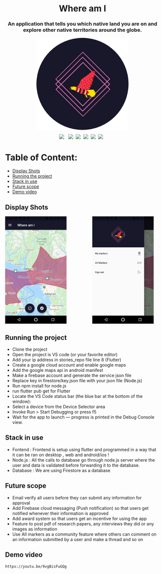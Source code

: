 <div align="center"><h1>Where am I</h1></div>
<div align="center"><h3>An application that tells you which native land you are on and explore other native territories around the globe.</h3></div>
<div align="center"><img src ="logo.png" width=300 height=300 style="vertical-align:middle"></div>



<pre><div align="center"><img style="margin-right: 5px;" src="https://img.shields.io/badge/Flutter-2.0-blue"/> <img src="https://img.shields.io/badge/%20%20Uptime-99%25-orange"/> <img src="https://img.shields.io/badge/%20%20build-passing-green"/> <img src="https://img.shields.io/badge/%20%20contributers-1-informational"/> <img src="https://img.shields.io/badge/maintainability-A-yellow"/> <img src="https://img.shields.io/badge/Node.js-%20%20-success"/> </div></pre> 



# Table of Content:

- [Display Shots](#display-shots)
- [Running the project](#running-the-project)
- [Stack in use](#stack-in-use)
- [Future scope](#future-scope)
- [Demo video](#demo-video)



## Display Shots

<pre><div align="center"><img src ="s1.png" margin-left="10px" width="200" height="350">          <img src ="s2.png"  margin-left="10px" width="200" height="350">          <img src ="s3.png" width="200" height="350"></div></pre>



## Running the project
- Clone the project
- Open the project is VS code (or your favorite editor)
- Add your ip address in stories_repo file line 8 (Flutter)
- Create a google cloud account and enable google maps
- Add the google maps api in android manifest
- Make a firebase account and generate the service json file
- Replace key in firestore/key.json file with your json file (Node.js)
- Run npm install for node.js
- run flutter pub get for Flutter
- Locate the VS Code status bar (the blue bar at the bottom of the window):
- Select a device from the Device Selector area
- Invoke Run > Start Debugging or press f5
- Wait for the app to launch — progress is printed in the Debug Console view.




## Stack in use
- Fontend : Frontend is setup using flutter and programmed in a way that it can be ran on desktop , web and android/ios !
- Node.js : All the calls to database go through node.js server where the user and data is validated before forwarding it to the database.
- Database : We are using Firestore as a database



## Future scope
- Email verify all users before they can submit any information for approval 
- Add Firebase cloud messaging (Push notification) so that users get notified whenever their information is approved
- Add award system so that users get an incentive for using the app 
- Feature to post pdf of research papers, any interviews they did or any images as information
- Use All markers as a community feature where others can comment on an information submitted by a user and make a thread and so on


## Demo video
```
https://youtu.be/9vgBisFuGQg
```
